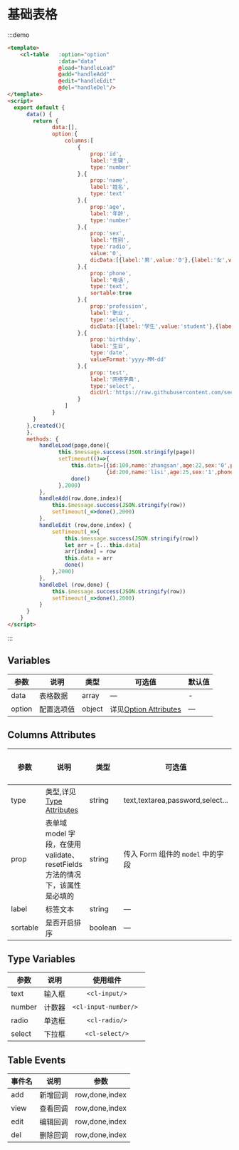 # 基础表格

:::demo
```html
<template>
    <cl-table   :option="option" 
                :data="data"
                @load="handleLoad"
                @add="handleAdd"
                @edit="handleEdit"
                @del="handleDel"/>
</template>
<script>
  export default {
      data() {
        return {
              data:[],
              option:{
                  columns:[
                      {
                          prop:'id',
                          label:'主键',
                          type:'number'
                      },{
                          prop:'name',
                          label:'姓名',
                          type:'text'
                      },{
                          prop:'age',
                          label:'年龄',
                          type:'number'
                      },{
                          prop:'sex',
                          label:'性别',
                          type:'radio',
                          value:'0',
                          dicData:[{label:'男',value:'0'},{label:'女',value:'1'}]
                      },{
                          prop:'phone',
                          label:'电话',
                          type:'text',
                          sortable:true
                      },{
                          prop:'profession',
                          label:'职业',
                          type:'select',
                          dicData:[{label:'学生',value:'student'},{label:'老师',value:'teacher'},{label:'其他',value:'other'}]
                      },{
                          prop:'birthday',
                          label:'生日',
                          type:'date',
                          valueFormat:'yyyy-MM-dd'
                      },{
                          prop:'test',
                          label:'网络字典',
                          type:'select',
                          dicUrl:'https://raw.githubusercontent.com/seepine/climb/master/docs/api/radio-dic-data.json'
                      }
                  ]
              }           
        }
      },created(){
      },
      methods: {
          handleLoad(page,done){
                this.$message.success(JSON.stringify(page))
                setTimeout(()=>{
                    this.data=[{id:100,name:'zhangsan',age:22,sex:'0',phone:'18888888888',profession:'student',birthday:'1995-11-11',test:'value:1'},
                               {id:200,name:'lisi',age:25,sex:'1',phone:'17777777777',profession:'teacher',birthday:'1996-12-12',test:'value:2'}]
                    done()
                },2000)
          },
          handleAdd(row,done,index){
              this.$message.success(JSON.stringify(row))
              setTimeout(_=>done(),2000)
          },
          handleEdit (row,done,index) {
              setTimeout(_=>{
                  this.$message.success(JSON.stringify(row))
                  let arr = [...this.data]
                  arr[index] = row
                  this.data = arr
                  done()
              },2000)
          },
          handleDel (row,done) {
              this.$message.success(JSON.stringify(row))
              setTimeout(_=>done(),2000)
          }
      }
    }
</script>
```
:::

## Variables
| 参数          | 说明            | 类型            | 可选值                 | 默认值   |
|-------------  |---------------- |---------------- |---------------------- |-------- |
| data  | 表格数据    | array   | — | -   |
| option | 配置选项值           | object  | 详见[Option Attributes](#option) | — |

## Columns Attributes<span id="columns"></span>
| 参数      | 说明          | 类型      | 可选值                           | 默认值  |
|---------- |-------------- |---------- |--------------------------------  |-------- |
| type            | 类型,详见[Type Attributes](#type)           | string | text,textarea,password,select...             | text      |
| prop    | 表单域 model 字段，在使用 validate、resetFields 方法的情况下，该属性是必填的 | string    | 传入 Form 组件的 `model` 中的字段 | — |
| label | 标签文本 | string | — | — |
| sortable | 是否开启排序 | boolean | — | — |

## Type Variables<span id="type"></span>
| 参数             | 说明               | 使用组件              |
| -------------   |:------------------:|:-------------:|
| text            | 输入框              |```<cl-input/>```        |
| number          | 计数器              |```<cl-input-number/> ```  |
| radio           | 单选框              |```<cl-radio/>```|
| select          | 下拉框              |```<cl-select/>```|

## Table Events
| 事件名 | 说明 | 参数 |
| ---- | ---- | ---- |
| add |  新增回调| row,done,index |
| view |  查看回调| row,done,index|
| edit |  编辑回调| row,done,index|
| del |  删除回调|  row,done,index|
